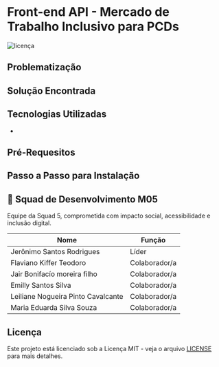 # Front-end API - Mercado de Trabalho Inclusivo para PCDs
<img src="https://img.shields.io/badge/license-MIT-green" alt="licença" />

## Problematização


## Solução Encontrada


## Tecnologias Utilizadas
- 

## Pré-Requesitos


## Passo a Passo para Instalação


## 👥 Squad de Desenvolvimento M05

Equipe da Squad 5, comprometida com impacto social, acessibilidade e inclusão digital.

| Nome             | Função              |
|------------------|---------------------|
| Jerônimo Santos Rodrigues  | Líder     |
| Flaviano Kiffer Teodoro    | Colaborador/a |
| Jair Bonifacío moreira filho | Colaborador/a |
| Emilly Santos Silva        | Colaborador/a |
| Leiliane Nogueira Pinto Cavalcante | Colaborador/a |
| Maria Eduarda Silva Souza  | Colaborador/a |

## Licença

Este projeto está licenciado sob a Licença MIT - veja o arquivo [LICENSE](LICENSE) para mais detalhes.
